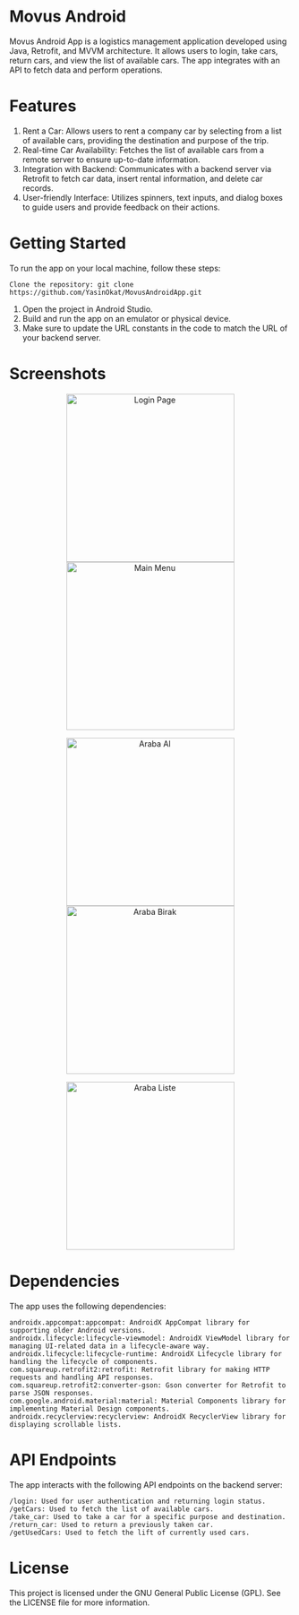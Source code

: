 # Movus Android

Movus Android App is a logistics management application developed using Java, Retrofit, and MVVM architecture. It allows users to login, take cars, return cars, and view the list of available cars. The app integrates with an API to fetch data and perform operations.

# Features

   1. Rent a Car: Allows users to rent a company car by selecting from a list of available cars, providing the destination and purpose of the trip.
   2. Real-time Car Availability: Fetches the list of available cars from a remote server to ensure up-to-date information.
   3. Integration with Backend: Communicates with a backend server via Retrofit to fetch car data, insert rental information, and delete car records.
   4. User-friendly Interface: Utilizes spinners, text inputs, and dialog boxes to guide users and provide feedback on their actions.

# Getting Started

To run the app on your local machine, follow these steps:

    Clone the repository: git clone https://github.com/YasinOkat/MovusAndroidApp.git
   1. Open the project in Android Studio.
   2. Build and run the app on an emulator or physical device.
   3. Make sure to update the URL constants in the code to match the URL of your backend server.

# Screenshots

<p align="center">
  <img src="screenshots/login_page_dark.jpg" alt="Login Page" width="300">
  <img src="screenshots/main_menu_dark.jpg" alt="Main Menu" width="300">
</p>
<p align="center">
  <img src="screenshots/araba_al_dark.png" alt="Araba Al" width="300">
  <img src="screenshots/araba_birak_dark.jpg" alt="Araba Birak" width="300">
</p>
<p align="center">
  <img src="screenshots/araba_liste_dark.jpg" alt="Araba Liste" width="300">
</p>


# Dependencies

The app uses the following dependencies:

    androidx.appcompat:appcompat: AndroidX AppCompat library for supporting older Android versions.
    androidx.lifecycle:lifecycle-viewmodel: AndroidX ViewModel library for managing UI-related data in a lifecycle-aware way.
    androidx.lifecycle:lifecycle-runtime: AndroidX Lifecycle library for handling the lifecycle of components.
    com.squareup.retrofit2:retrofit: Retrofit library for making HTTP requests and handling API responses.
    com.squareup.retrofit2:converter-gson: Gson converter for Retrofit to parse JSON responses.
    com.google.android.material:material: Material Components library for implementing Material Design components.
    androidx.recyclerview:recyclerview: AndroidX RecyclerView library for displaying scrollable lists.

# API Endpoints

The app interacts with the following API endpoints on the backend server:

    /login: Used for user authentication and returning login status.
    /getCars: Used to fetch the list of available cars.
    /take_car: Used to take a car for a specific purpose and destination.
    /return_car: Used to return a previously taken car.
    /getUsedCars: Used to fetch the lift of currently used cars.

# License

This project is licensed under the GNU General Public License (GPL). See the LICENSE file for more information.

